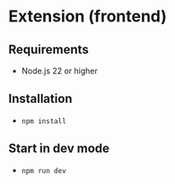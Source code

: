 # Extension (frontend)

## Requirements

- Node.js 22 or higher

## Installation

- `npm install`

## Start in dev mode

- `npm run dev`
